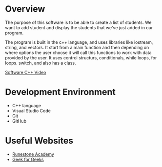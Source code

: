 # Overview

The purpose of this software is to be able to create a list of students. We want to add student and display the students that we've just added in our program.

The program is built in the c++ language, and uses libraries like iostream, string, and vectors. It start from a main function and then depending on where options the user choose it will call this functions to work with data provided by the user. It uses control structurs, conditionals, while loops, for loops. switch, and also has a class. 


[Software C++ Video](https://youtu.be/U6JrqWM_m94)

# Development Environment

* C++ language
* Visual Studio Code
* Git
* GitHub

# Useful Websites

* [Runestone Academy](https://runestone.academy/ns/books/published/cpp4python/IntroCpp/firstcppprogram.html?mode=browsing)
* [Geek for Geeks](https://www.geeksforgeeks.org/vector-in-cpp-stl/)